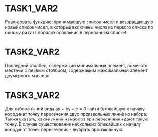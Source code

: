 # TASK1_VAR2
Реализовать функцию: принимающую список чисел и 
возвращающую новый список чисел, в который включены числа из 
первого списка по одному разу (в порядке появления в переданном списке).

# TASK2_VAR2
Последний столбец, содержащий минимальный элемент, 
поменять местами с первым столбцом, содержащим максимальный элемент 
двумерного массива.

# TASK3_VAR2
Для набора линий вида ax + by + c = 0 найти ближайшую к началу координат 
точку пересечения двух произвольных линий из набора. Также указать, 
какие линии из набора при пересечении дают такую точку. В случае 
существования нескольких ближайших к началу координат точек 
пересечения – выбрать произвольную.

